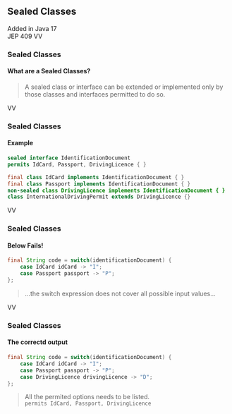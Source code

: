 ## Sealed Classes
Added in Java 17<br/>
JEP 409
VV

### Sealed Classes
#### What are a Sealed Classes?
> A sealed class or interface can be extended or implemented only by those classes and interfaces permitted to do so.

VV
### Sealed Classes
#### Example

```java 
sealed interface IdentificationDocument
permits IdCard, Passport, DrivingLicence { }
```

```java [0|3|4]
final class IdCard implements IdentificationDocument { }
final class Passport implements IdentificationDocument { }
non-sealed class DrivingLicence implements IdentificationDocument { }
class InternationalDrivingPermit extends DrivingLicence {}
```

VV
### Sealed Classes
#### Below Fails!
```java
final String code = switch(identificationDocument) {
    case IdCard idCard -> "I";
    case Passport passport -> "P";
};
```
>  ...the switch expression does not cover all possible input values...

VV
### Sealed Classes
#### The correctd output
```java
final String code = switch(identificationDocument) {
    case IdCard idCard -> "I";
    case Passport passport -> "P";
    case DrivingLicence drivingLicence -> "D";
};
```
> All the permited options needs to be listed. <br>
`permits IdCard, Passport, DrivingLicence`